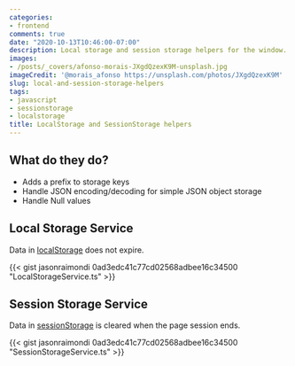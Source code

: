 ```yaml
---
categories:
- frontend
comments: true
date: "2020-10-13T10:46:00-07:00"
description: Local storage and session storage helpers for the window. Prefixes keys while handling json encoding/decoding as well as null values.
images: 
- /posts/_covers/afonso-morais-JXgdQzexK9M-unsplash.jpg
imageCredit: '@morais_afonso https://unsplash.com/photos/JXgdQzexK9M'
slug: local-and-session-storage-helpers
tags:
- javascript
- sessionstorage
- localstorage
title: LocalStorage and SessionStorage helpers
---
```


## What do they do?

* Adds a prefix to storage keys
* Handle JSON encoding/decoding for simple JSON object storage
* Handle Null values

## Local Storage Service

Data in [localStorage](https://developer.mozilla.org/en-US/docs/Web/API/Window/localStorage) does not expire.

{{< gist jasonraimondi 0ad3edc41c77cd02568adbee16c34500 "LocalStorageService.ts" >}}

## Session Storage Service

Data in [sessionStorage](https://developer.mozilla.org/en-US/docs/Web/API/Window/sessionStorage) is cleared when the page session ends.

{{< gist jasonraimondi 0ad3edc41c77cd02568adbee16c34500 "SessionStorageService.ts" >}}
